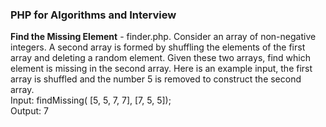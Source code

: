 <h3>PHP for Algorithms and Interview</h3>

**Find the Missing Element** - finder.php.
Consider an array of non-negative integers. A second array is formed by shuffling the elements of the first array and deleting a random element. Given these two arrays, find which element is missing in the second array.
Here is an example input, the first array is shuffled and the number 5 is removed to construct the second array.<br>
Input: findMissing( \[5, 5, 7, 7\], \[7, 5, 5\]);<br>
Output: 7<br>
